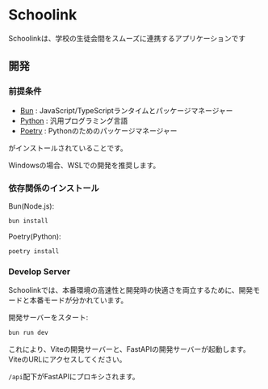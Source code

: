 # Schoolink
Schoolinkは、学校の生徒会間をスムーズに連携するアプリケーションです

## 開発
### 前提条件
- [Bun](https://bun.sh) : JavaScript/TypeScriptランタイムとパッケージマネージャー
- [Python](https://python.org) : 汎用プログラミング言語
- [Poetry](https://python-poetry.org/) : Pythonのためのパッケージマネージャー

がインストールされていることです。

Windowsの場合、WSLでの開発を推奨します。
### 依存関係のインストール
Bun(Node.js):
```bash
bun install
```
Poetry(Python):
```
poetry install
```
### Develop Server
Schoolinkでは、本番環境の高速性と開発時の快適さを両立するために、開発モードと本番モードが分かれています。

開発サーバーをスタート:
```bash
bun run dev
```
これにより、Viteの開発サーバーと、FastAPIの開発サーバーが起動します。
ViteのURLにアクセスしてください。

`/api`配下がFastAPIにプロキシされます。